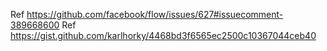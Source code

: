Ref https://github.com/facebook/flow/issues/627#issuecomment-389668600
Ref https://gist.github.com/karlhorky/4468bd3f6565ec2500c10367044ceb40
